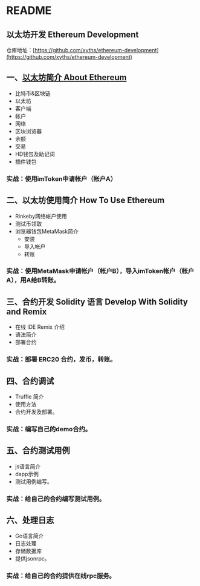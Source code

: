 # README

## 以太坊开发 Ethereum Development

仓库地址：[https://github.com/xyths/ethereum-development](https://github.com/xyths/ethereum-development)

## 一、[以太坊简介 About Ethereum](qu-kuai-lian-jian-jie-1/01-about-ethereum.md)

* 比特币&区块链
* 以太坊
* 客户端
* 帐户
* 网络
* 区块浏览器
* 余额
* 交易
* HD钱包及助记词
* 插件钱包

### 实战：使用imToken申请帐户（帐户A）

## 二、以太坊使用简介 How To Use Ethereum

* Rinkeby网络帐户使用
* 测试币领取
* 浏览器钱包MetaMask简介
  * 安装
  * 导入帐户
  * 转账

### 实战：使用MetaMask申请帐户（帐户B），导入imToken帐户（帐户A），用A给B转账。

## 三、合约开发 Solidity 语言 Develop With Solidity and Remix

* 在线 IDE Remix 介绍
* 语法简介
* 部署合约

### 实战：部署 ERC20 合约，发币，转账。

## 四、合约调试

* Truffle 简介
* 使用方法
* 合约开发及部署。

### 实战：编写自己的demo合约。

## 五、合约测试用例

* js语言简介
* dapp示例
* 测试用例编写。

### 实战：给自己的合约编写测试用例。

## 六、处理日志

* Go语言简介
* 日志处理
* 存储数据库
* 提供jsonrpc。

### 实战：给自己的合约提供在线rpc服务。

